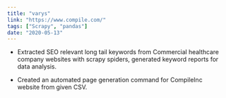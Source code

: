 ```yaml
---
title: "varys"
link: "https://www.compile.com/"
tags: ["Scrapy", "pandas"]
date: "2020-05-13"
---
```


* Extracted SEO relevant long tail keywords from Commercial healthcare company websites with scrapy spiders,
generated keyword reports for data analysis.</p>

* Created an automated page generation command for CompileInc website from given CSV.</p>
